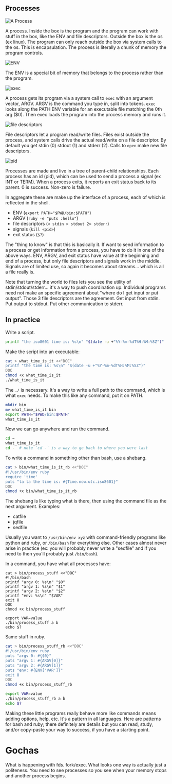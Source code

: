 
## Processes

![A Process](images/process-1.jpg)

A process.  Inside the box is the program and the program can work with stuff in the box, like the ENV and file descriptors.  Outside the box is the os (ex linux).  The program can only reach outside the box via system calls to the os.  This is encapsulation.  The process is literally a chunk of memory the program controls.

![ENV](images/process-2-env.jpg)

The ENV is a special bit of memory that belongs to the process rather than the program.

![exec](images/process-3-exec.jpg)

A process gets its program via a system call to `exec` with an argument vector, ARGV.  ARGV is the command you type in, split into tokens.  `exec` looks along the PATH ENV variable for an executable file matching the 0th arg ($0).  Then exec loads the program into the process memory and runs it.

![file descriptors](images/process-3-fds.jpg)

File descriptors let a program read/write files.  Files exist outside the process, and system calls drive the actual read/write on a file descriptor.  By default you get stdin (0) stdout (1) and stderr (2).  Calls to `open` make new file descriptors.

![pid](images/process-5-pid.jpg)

Processes are made and live in a tree of parent-child relationships.  Each process has an id (pid), which can be used to send a process a signal (ex INT or TERM).  When a process exits, it reports an exit status back to its parent.  0 is success.  Non-zero is failure.

In aggregate these are make up the interface of a process, each of which is reflected in the shell.

* ENV (`export PATH="$PWD/bin:$PATH"`)
* ARGV (`ruby -e "puts :hello"`)
* file descriptors (`< stdin > stdout 2> stderr`)
* signals (`kill <pid>`)
* exit status (`$?`)

The "thing to know" is that this is basically it.  If want to send information to a process or get information from a process, you have to do it in one of the above ways.  ENV, ARGV, and exit status have value at the beginning and end of a process, but only file descriptors and signals work in the middle.  Signals are of limited use, so again it becomes about streams... which is all a file really is.

Note that turning the world to files lets you see the utility of stdin/stdout/stderr... it's a way to push coordination up.  Individual programs need not make an specific agreement about "where do I get input or put output".  Those 3 file descriptors are the agreement.  Get input from stdin.  Put output to stdout.  Put other communication to stderr.

## In practice

Write a script.

```bash
printf "the iso8601 time is: %s\n" "$(date -u +"%Y-%m-%dT%H:%M:%SZ")"
```

Make the script into an executable:

```bash
cat > what_time_is_it <<"DOC"
printf "the time is: %s\n" "$(date -u +"%Y-%m-%dT%H:%M:%SZ")"
DOC
chmod +x what_time_is_it
./what_time_is_it
```

The `./` is necessary. It's a way to write a full path to the command, which is what `exec` needs.  To make this like any command, put it on PATH.

```bash
mkdir bin
mv what_time_is_it bin
export PATH="$PWD/bin:$PATH"
what_time_is_it
```

Now we can go anywhere and run the command.

```bash
cd ~
what_time_is_it
cd -  # note `cd -` is a way to go back to where you were last
```

To write a command in something other than bash, use a shebang.

```bash
cat > bin/what_time_is_it_rb <<"DOC"
#!/usr/bin/env ruby
require 'time'
puts "la la the time is: #{Time.now.utc.iso8601}"
DOC
chmod +x bin/what_time_is_it_rb
```

The shebang is like typing what is there, then using the command file as the next argument.  Examples:

* catfile
* jqfile
* sedfile

Usually you want to `/usr/bin/env xyz` with command-friendly programs like python and ruby, or `/bin/bash` for everything else.  Other cases almost never arise in practice (ex: you will probably never write a "sedfile" and if you need to then you'll probably just `/bin/bash`).

In a command, you have what all processes have:

```
cat > bin/process_stuff <<"DOC"
#!/bin/bash
printf "argv 0: %s\n" "$0"
printf "argv 1: %s\n" "$1"
printf "argv 2: %s\n" "$2"
printf "env: %s\n" "$VAR"
exit 8
DOC
chmod +x bin/process_stuff

export VAR=value
./bin/process_stuff a b
echo $?
```

Same stuff in ruby.

```bash
cat > bin/process_stuff_rb <<"DOC"
#!/usr/bin/env ruby
puts "argv 0: #{$0}"
puts "argv 1: #{ARGV[0]}"
puts "argv 2: #{ARGV[1]}"
puts "env: #{ENV['VAR']}"
exit 8
DOC
chmod +x bin/process_stuff_rb

export VAR=value
./bin/process_stuff_rb a b
echo $?
```

Making these little programs really behave more like commands means adding options, help, etc.  It's a pattern in all languages.  Here are patterns for bash and ruby; there definitely are details but you can read, study, and/or copy-paste your way to success, if you have a starting point.

# Gochas

What is happening with fds.  fork/exec.  What looks one way is actually just a politeness.  You need to see processes so you see when your memory stops and another process begins.
